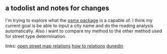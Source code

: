 ## a todolist and notes for changes

I'm trying to explore what the [osmx package](https://osmnx.readthedocs.io/en/stable/osmnx.html) is a capable of. I think my current goal is be able to input a city name and do the roading analysis automatically.  Also i want to compare my method to the other method used for street type determination.


links:
[open street map relations](https://wiki.openstreetmap.org/wiki/Relation)
[how to relations](https://peteris.rocks/blog/openstreetmap-administrative-boundaries-in-geojson/)
[dunedin](https://www.openstreetmap.org/relation/4426790)
